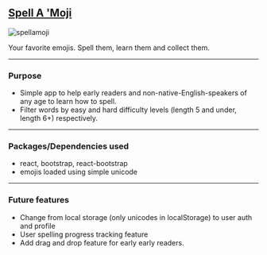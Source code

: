 ## [Spell A 'Moji](https://www.spellamoji.com)

![spellamoji](https://user-images.githubusercontent.com/86252224/197204735-48f7ed86-ca91-423e-a734-9f5947746e1a.png)

Your favorite emojis. Spell them, learn them and collect them.

---

### Purpose

- Simple app to help early readers and non-native-English-speakers of any age to learn how to spell.
- Filter words by easy and hard difficulty levels (length 5 and under, length 6+) respectively.

---

### Packages/Dependencies used

- react, bootstrap, react-bootstrap
- emojis loaded using simple unicode

---

### Future features

- Change from local storage (only unicodes in localStorage) to user auth and profile
- User spelling progress tracking feature
- Add drag and drop feature for early early readers.
